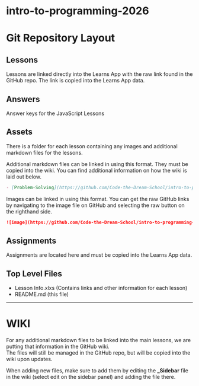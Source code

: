 # intro-to-programming-2026



# Git Repository Layout

## Lessons
Lessons are linked directly into the Learns App with the raw link found in the GitHub repo.  The link is copied into the Learns App data.

## Answers
Answer keys for the JavaScript Lessons

## Assets
There is a folder for each lesson containing any images and additional markdown files for the lessons.

Additional markdown files can be linked in using this format.  They must be copied into the wiki.  You can find additional information on how the wiki is laid out below.

```markdown
- [Problem-Solving](https://github.com/Code-the-Dream-School/intro-to-programming-2026/wiki/Problem-Solving)'
```

<p>

Images can be linked in using this format. You can get the raw GitHub links by navigating to the image file on GitHub and selecting the raw button on the righthand side.

```markdown
![image](https://github.com/Code-the-Dream-School/intro-to-programming-2026/blob/main/assets/GitFlow.jpg?raw=true)
```

## Assignments
Assignments are located here and must be copied into the Learns App data.

## Top Level Files
- Lesson Info.xlxs   (Contains links and other information for each lesson)
- README.md (this file)


---
# WIKI
For any additional markdown files to be linked into the main lessons, we are putting that information in the GitHub wiki.  
The files will still be managed in the GitHub repo, but will be copied into the wiki upon updates.  

When adding new files, make sure to add them by editing the **_Sidebar** file in the wiki (select edit on the sidebar panel) and adding the file there.
